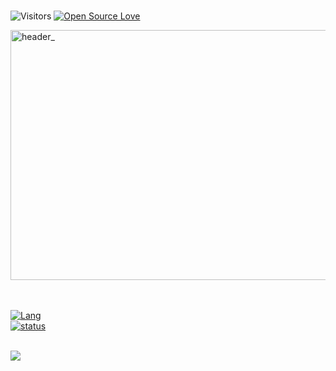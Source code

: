 
<!---

--->

#

  



![Visitors](https://visitor-badge.laobi.icu/badge?page_id=0xr2r.0xr2r)
[![Open Source Love](https://badges.frapsoft.com/os/v1/open-source.svg?v=102)](https://github.com/0xr2r?tab=repositories)

<img width="2000" height="400" alt="header_" src="https://github.com/user-attachments/assets/ac236bb7-c2e4-4fa8-b375-cf037ca0553b" />




<br><br>
[![Lang](https://github-readme-stats.vercel.app/api/top-langs/?username=0xr2r&layout=compact)](https://github.com/https://github.com/extimative/language)
<br>
[![status](https://github-readme-stats.vercel.app/api?username=0xr2r&show_icons=true)](https://github.com/https://github.com/extimative/status)

  <br>
  
  <img src ="https://github-readme-streak-stats.herokuapp.com/?user=0xr2r&theme=transparent">
 </p>





